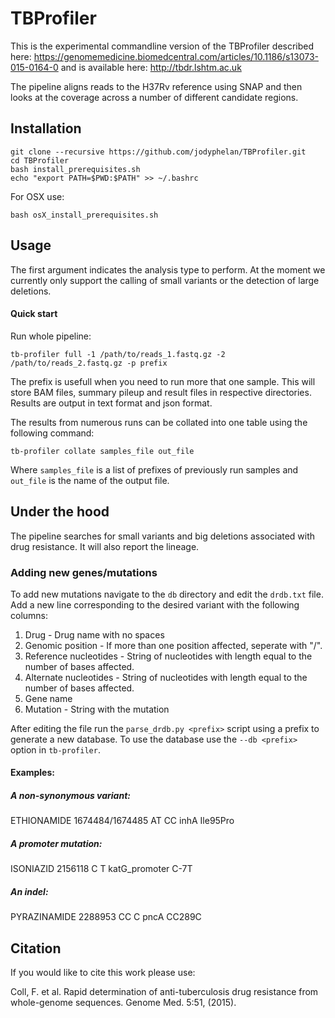 # TBProfiler

This is the experimental commandline version of the TBProfiler described here: https://genomemedicine.biomedcentral.com/articles/10.1186/s13073-015-0164-0 and is available here: http://tbdr.lshtm.ac.uk

The pipeline aligns reads to the H37Rv reference using SNAP and then looks at the coverage across a number of different candidate regions.

## Installation

```
git clone --recursive https://github.com/jodyphelan/TBProfiler.git
cd TBProfiler
bash install_prerequisites.sh
echo "export PATH=$PWD:$PATH" >> ~/.bashrc
```

For OSX use:
```
bash osX_install_prerequisites.sh
```
## Usage

The first argument indicates the analysis type to perform. At the moment we currently only support the calling of small variants or the detection of large deletions.

#### Quick start
Run whole pipeline:
```
tb-profiler full -1 /path/to/reads_1.fastq.gz -2 /path/to/reads_2.fastq.gz -p prefix
```
The prefix is usefull when you need to run more that one sample.
This will store BAM files, summary pileup and result files in respective directories.
Results are output in text format and json format.

The results from numerous runs can be collated into one table using the following command:
```
tb-profiler collate samples_file out_file
```
Where  ```samples_file``` is a list of prefixes of previously run samples and ```out_file``` is the name of the output file.


## Under the hood

The pipeline searches for small variants and big deletions associated with drug resistance. It will also report the lineage.

### Adding new genes/mutations
To add new mutations navigate to the ```db``` directory and edit the ```drdb.txt``` file.
Add a new line corresponding to the desired variant with the following columns:

1. Drug - Drug name with no spaces
2. Genomic position - If more than one position affected, seperate with "/".
3. Reference nucleotides - String of nucleotides with length equal to the number of bases affected.
3. Alternate nucleotides - String of nucleotides with length equal to the number of bases affected.
4. Gene name
5. Mutation - String with the mutation

After editing the file run the ```parse_drdb.py <prefix>``` script using a prefix to generate a new database.
To use the database use the ```--db <prefix>``` option in ```tb-profiler```.

#### Examples:
##### A non-synonymous variant:

ETHIONAMIDE     1674484/1674485 AT      CC      inhA    Ile95Pro

##### A promoter mutation:

ISONIAZID       2156118 C       T       katG_promoter   C-7T

##### An indel:

PYRAZINAMIDE    2288953 CC      C       pncA    CC289C



## Citation

If you would like to cite this work please use:

Coll, F. et al. Rapid determination of anti-tuberculosis drug resistance from whole-genome sequences. Genome Med. 5:51, (2015).
